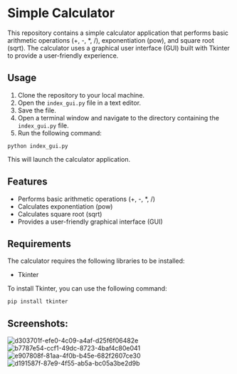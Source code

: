 # Simple Calculator
 
This repository contains a simple calculator application that performs basic arithmetic operations (+, -, *, /), exponentiation (pow), and square root (sqrt). The calculator uses a graphical user interface (GUI) built with Tkinter to provide a user-friendly experience.

## Usage

1. Clone the repository to your local machine.
2. Open the `index_gui.py` file in a text editor.
3. Save the file.
4. Open a terminal window and navigate to the directory containing the `index_gui.py` file.
5. Run the following command:

```
python index_gui.py
```

This will launch the calculator application.

## Features

* Performs basic arithmetic operations (+, -, *, /)
* Calculates exponentiation (pow)
* Calculates square root (sqrt)
* Provides a user-friendly graphical interface (GUI)

## Requirements

The calculator requires the following libraries to be installed:

* Tkinter

To install Tkinter, you can use the following command:

```
pip install tkinter
```


## Screenshots:

![d303701f-efe0-4c09-a4af-d25f6f06482e](https://github.com/Nitin-Mishra-7156/Basic-Calculator/assets/83249496/6bd6e1ef-b2ed-4d19-bfa9-49eb50a6113e)
![b7787e54-ccf1-49dc-8723-4baf4c80e041](https://github.com/Nitin-Mishra-7156/Basic-Calculator/assets/83249496/cdcb895f-08cf-4ef0-8bc0-8986c16922ad)
![e907808f-81aa-4f0b-b45e-682f2607ce30](https://github.com/Nitin-Mishra-7156/Basic-Calculator/assets/83249496/10765a53-ecb6-4543-9ac8-b7ed856a7a68)
![d191587f-87e9-4f55-ab5a-bc05a3be2d9b](https://github.com/Nitin-Mishra-7156/Basic-Calculator/assets/83249496/9538e713-0a9a-4dd0-99c3-3f4b41d04c12)


